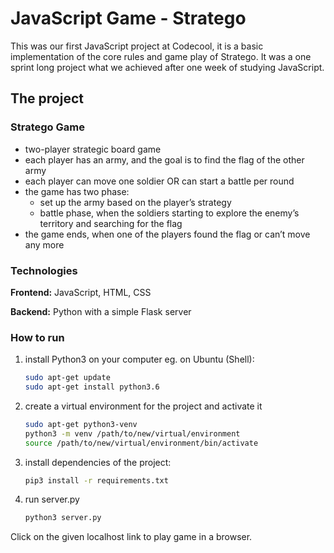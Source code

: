 # JavaScript Game - Stratego

This was our first JavaScript project at Codecool, it is a basic implementation of the core rules and game play of Stratego. It was a one sprint long project what we achieved after one week of studying JavaScript.

## The project

### Stratego Game

- two-player strategic board game
- each player has an army, and the goal is to find the flag of the other army
- each player can move one soldier OR can start a battle per round
- the game has two phase:
    - set up the army based on the player’s strategy
    - battle phase, when the soldiers starting to explore the enemy’s territory and searching for the flag
- the game ends, when one of the players found the flag or can’t move any more

### Technologies

**Frontend:** JavaScript, HTML, CSS

**Backend:** Python with a simple Flask server

### How to run

1. install Python3 on your computer
    eg. on Ubuntu (Shell):
    ```bash
    sudo apt-get update
    sudo apt-get install python3.6
    ```

2. create a virtual environment for the project and activate it

    ```bash
    sudo apt-get python3-venv
    python3 -m venv /path/to/new/virtual/environment
    source /path/to/new/virtual/environment/bin/activate
    ```

3. install dependencies of the project:
    ```bash
    pip3 install -r requirements.txt
    ```

4. run server.py
    ```bash
    python3 server.py
    ```
Click on the given localhost link to play game in a browser.
